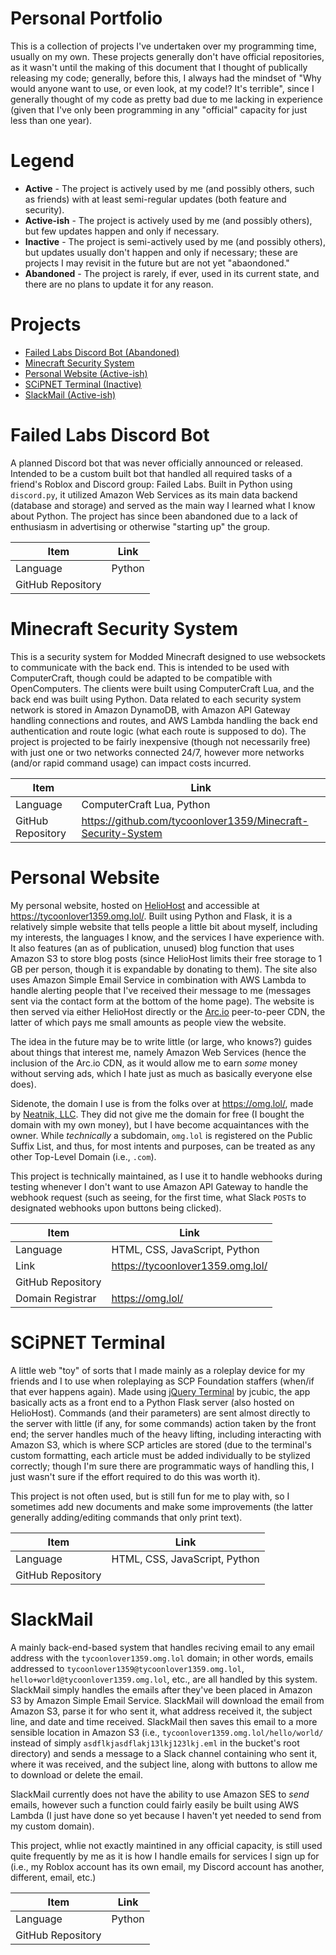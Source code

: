 # Personal Portfolio
This is a collection of projects I've undertaken over my programming time, usually on my own. These projects generally don't have official repositories, as it wasn't until the making of this document that I thought of publically releasing my code; generally, before this, I always had the mindset of "Why would anyone want to use, or even look, at my code!? It's terrible", since I generally thought of my code as pretty bad due to me lacking in experience (given that I've only been programming in any "official" capacity for just less than one year).

# Legend
- **Active** - The project is actively used by me (and possibly others, such as friends) with at least semi-regular updates (both feature and security).
- **Active-ish** - The project is actively used by me (and possibly others), but few updates happen and only if necessary.
- **Inactive** - The project is semi-actively used by me (and possibly others), but updates usually don't happen and only if necessary; these are projects I may revisit in the future but are not yet "abaondoned."
- **Abandoned** - The project is rarely, if ever, used in its current state, and there are no plans to update it for any reason.

# Projects
- [Failed Labs Discord Bot (Abandoned)](#failed-labs-discord-bot)
- [Minecraft Security System](#minecraft-security-system)
- [Personal Website (Active-ish)](#personal-website)
- [SCiPNET Terminal (Inactive)](#scipnet-terminal)
- [SlackMail (Active-ish)](#slackmail)

# Failed Labs Discord Bot
A planned Discord bot that was never officially announced or released. Intended to be a custom built bot that handled all required tasks of a friend's Roblox and Discord group: Failed Labs. Built in Python using `discord.py`, it utilized Amazon Web Services as its main data backend (database and storage) and served as the main way I learned what I know about Python. The project has since been abandoned due to a lack of enthusiasm in advertising or otherwise "starting up" the group.

| Item              | Link                             |
| ----------------- | -------------------------------- |
| Language          | Python                           |
| GitHub Repository |                                  |

# Minecraft Security System
This is a security system for Modded Minecraft designed to use websockets to communicate with the back end. This is intended to be used with ComputerCraft, though could be adapted to be compatible with OpenComputers. The clients were built using ComputerCraft Lua, and the back end was built using Python. Data related to each security system network is stored in Amazon DynamoDB, with Amazon API Gateway handling connections and routes, and AWS Lambda handling the back end authentication and route logic (what each route is supposed to do). The project is projected to be fairly inexpensive (though not necessarily free) with just one or two networks connected 24/7, however more networks (and/or rapid command usage) can impact costs incurred. 

| Item              | Link                                                         |
| ----------------- | ------------------------------------------------------------ |
| Language          | ComputerCraft Lua, Python                                    |
| GitHub Repository | https://github.com/tycoonlover1359/Minecraft-Security-System |
# Personal Website
My personal website, hosted on [HelioHost](https://heliohost.net) and accessible at https://tycoonlover1359.omg.lol/. Built using Python and Flask, it is a relatively simple website that tells people a little bit about myself, including my interests, the languages I know, and the services I have experience with. It also features (an as of publication, unused) blog function that uses Amazon S3 to store blog posts (since HelioHost limits their free storage to 1 GB per person, though it is expandable by donating to them). The site also uses Amazon Simple Email Service in combination with AWS Lambda to handle alerting people that I've received their message to me (messages sent via the contact form at the bottom of the home page). The website is then served via either HelioHost directly or the [Arc.io](https://arc.io/) peer-to-peer CDN, the latter of which pays me small amounts as people view the website.

The idea in the future may be to write little (or large, who knows?) guides about things that interest me, namely Amazon Web Services (hence the inclusion of the Arc.io CDN, as it would allow me to earn *some* money without serving ads, which I hate just as much as basically everyone else does).

Sidenote, the domain I use is from the folks over at https://omg.lol/, made by [Neatnik, LLC](https://neatnik.net/). They did not give me the domain for free (I bought the domain with my own money), but I have become acquaintances with the owner. While *technically* a subdomain, `omg.lol` is registered on the Public Suffix List, and thus, for most intents and purposes, can be treated as any other Top-Level Domain (i.e., `.com`).

This project is technically maintained, as I use it to handle webhooks during testing whenever I don't want to use Amazon API Gateway to handle the webhook request (such as seeing, for the first time, what Slack `POST`s to designated webhooks upon buttons being clicked).

| Item              | Link                             |
| ----------------- | -------------------------------- |
| Language          | HTML, CSS, JavaScript, Python    |
| Link              | https://tycoonlover1359.omg.lol/ |
| GitHub Repository |                                  |
| Domain Registrar  | https://omg.lol/                 |

# SCiPNET Terminal
A little web "toy" of sorts that I made mainly as a roleplay device for my friends and I to use when roleplaying as SCP Foundation staffers (when/if that ever happens again). Made using [jQuery Terminal](https://terminal.jcubic.pl/) by jcubic, the app basically acts as a front end to a Python Flask server (also hosted on HelioHost). Commands (and their parameters) are sent almost directly to the server with little (if any, for some commands) action taken by the front end; the server handles much of the heavy lifting, including interacting with Amazon S3, which is where SCP articles are stored (due to the terminal's custom formatting, each article must be added individually to be stylized correctly; though I'm sure there are programmatic ways of handling this, I just wasn't sure if the effort required to do this was worth it).

This project is not often used, but is still fun for me to play with, so I sometimes add new documents and make some improvements (the latter generally adding/editing commands that only print text).

| Item              | Link                             |
| ----------------- | -------------------------------- |
| Language          | HTML, CSS, JavaScript, Python    |
| GitHub Repository |                                  |

# SlackMail
A mainly back-end-based system that handles reciving email to any email address with the `tycoonlover1359.omg.lol` domain; in other words, emails addressed to `tycoonlover1359@tycoonlover1359.omg.lol`, `hello+world@tycoonlover1359.omg.lol`, etc., are all handled by this system. SlackMail simply handles the emails after they've been placed in Amazon S3 by Amazon Simple Email Service. SlackMail will download the email from Amazon S3, parse it for who sent it, what address received it, the subject line, and date and time received. SlackMail then saves this email to a more sensible location in Amazon S3 (i.e., `tycoonlover1359.omg.lol/hello/world/` instead of simply `asdflkjasdflakj13lkj123lkj.eml` in the bucket's root directory) and sends a message to a Slack channel containing who sent it, where it was received, and the subject line, along with buttons to allow me to download or delete the email.

SlackMail currently does not have the ability to use Amazon SES to *send* emails, however such a function could fairly easily be built using AWS Lambda (I just have done so yet because I haven't yet needed to send from my custom domain).

This project, whlie not exactly maintined in any official capacity, is still used quite frequently by me as it is how I handle emails for services I sign up for (i.e., my Roblox account has its own email, my Discord account has another, different, email, etc.)

| Item              | Link                             |
| ----------------- | -------------------------------- |
| Language          | Python                           |
| GitHub Repository |                                  |